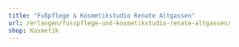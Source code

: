 ```yaml
---
title: "Fußpflege & Kosmetikstudio Renate Altgassen"
url: /erlangen/fusspflege-und-kosmetikstudio-renate-altgassen/
shop: Kosmetik
---
```

